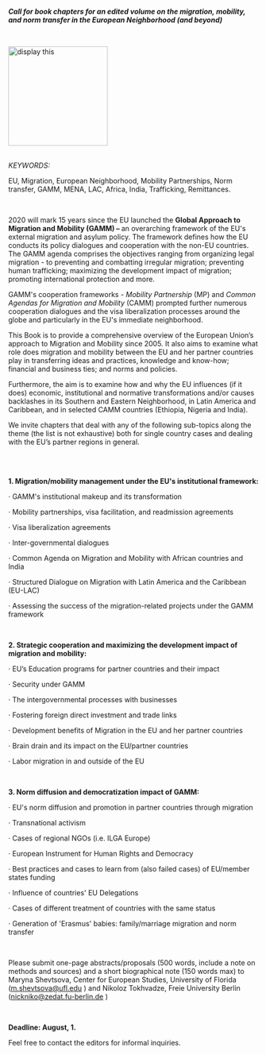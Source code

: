 <p><b><i>Call for book chapters for an edited volume on the migration, mobility, and norm transfer in the European Neighborhood (and beyond)</i></b></p>

<p><br />
<b></b></p>
<img src="https://fra.europa.eu/sites/default/files/styles/fra_large/public/shutterstock_381798661_eu_migration_converted.jpg" alt="display this" class="center" width=200 height=200>
<br>
<br>
<p><i>KEYWORDS: </i></p>

<p>EU, Migration, European Neighborhood, Mobility Partnerships, Norm transfer, GAMM, MENA, LAC, Africa, India, Trafficking, Remittances.</p>
<br>
<p>2020 will mark 15 years since the EU launched the <b>Global Approach to Migration and Mobility (GAMM) – </b>an overarching framework of the EU's external migration and asylum policy. The framework defines how the EU conducts its policy dialogues and cooperation with the non-EU countries. The GAMM agenda comprises the objectives ranging from organizing legal migration - to preventing and combatting irregular migration; preventing human trafficking; maximizing the development impact of migration; promoting international protection and more. </p>

<p>GAMM's cooperation frameworks - <i>Mobility Partnership</i> (MP) and <i>Common Agendas for Migration and Mobility</i> (CAMM) prompted further numerous cooperation dialogues and the visa liberalization processes around the globe and particularly in the EU's immediate neighborhood. </p>

<p>This Book is to provide a comprehensive overview of the European Union’s approach to Migration and Mobility since 2005. It also aims to examine what role does migration and mobility between the EU and her partner countries play in transferring ideas and practices, knowledge and know-how; financial and business ties; and norms and policies. </p>

<p>Furthermore, the aim is to examine how and why the EU influences (if it does) economic, institutional and normative transformations and/or causes backlashes in its Southern and Eastern Neighborhood, in Latin America and Caribbean, and in selected CAMM countries (Ethiopia, Nigeria and India). </p>

<p>We invite chapters that deal with any of the following sub-topics along the theme (the list is not exhaustive) both for single country cases and dealing with the EU’s partner regions in general. </p>
<br>
<br>
<p><b>1. Migration/mobility management under the EU's institutional framework: </b></p>

<p>· GAMM's institutional makeup and its transformation </p>

<p>· Mobility partnerships, visa facilitation, and readmission agreements </p>

<p>· Visa liberalization agreements </p>

<p>· Inter-governmental dialogues </p>

<p>· Common Agenda on Migration and Mobility with African countries and India </p>

<p>· Structured Dialogue on Migration with Latin America and the Caribbean (EU-LAC) </p>

<p>· Assessing the success of the migration-related projects under the GAMM framework </p>

<br>
<p><b>2. Strategic cooperation and maximizing the development impact of migration and mobility:</b></p>

<p>· EU’s Education programs for partner countries and their impact </p>

<p>· Security under GAMM </p>

<p>· The intergovernmental processes with businesses </p>

<p>· Fostering foreign direct investment and trade links</p>

<p>· Development benefits of Migration in the EU and her partner countries</p>

<p>· Brain drain and its impact on the EU/partner countries </p>

<p>· Labor migration in and outside of the EU</p>

<br>
<p><b>3. Norm diffusion and democratization impact of GAMM: </b></p>

<p>· EU's norm diffusion and promotion in partner countries through migration </p>

<p>· Transnational activism </p>

<p>· Cases of regional NGOs (i.e. ILGA Europe) </p>

<p>· European Instrument for Human Rights and Democracy </p>

<p>· Best practices and cases to learn from (also failed cases) of EU/member states funding</p>

<p>· Influence of countries' EU Delegations </p>

<p>· Cases of different treatment of countries with the same status </p>

<p>· Generation of 'Erasmus' babies: family/marriage migration and norm transfer </p>

<br>
<p>Please submit one-page abstracts/proposals (500 words, include a note on methods and sources) and a short biographical note (150 words max) to Maryna Shevtsova, Center for European Studies, University of Florida (<a href="mailto:m.shevtsova@ufl.edu" target="_blank">m.shevtsova@ufl.edu</a> ) and Nikoloz Tokhvadze, Freie University Berlin (<a href="mailto:nickniko@zedat.fu-berlin.de" target="_blank">nickniko@zedat.fu-berlin.de</a> ) </p>

<br>
<p><b>Deadline: August, 1. </b></p>

<p>Feel free to contact the editors for informal inquiries. </p>

